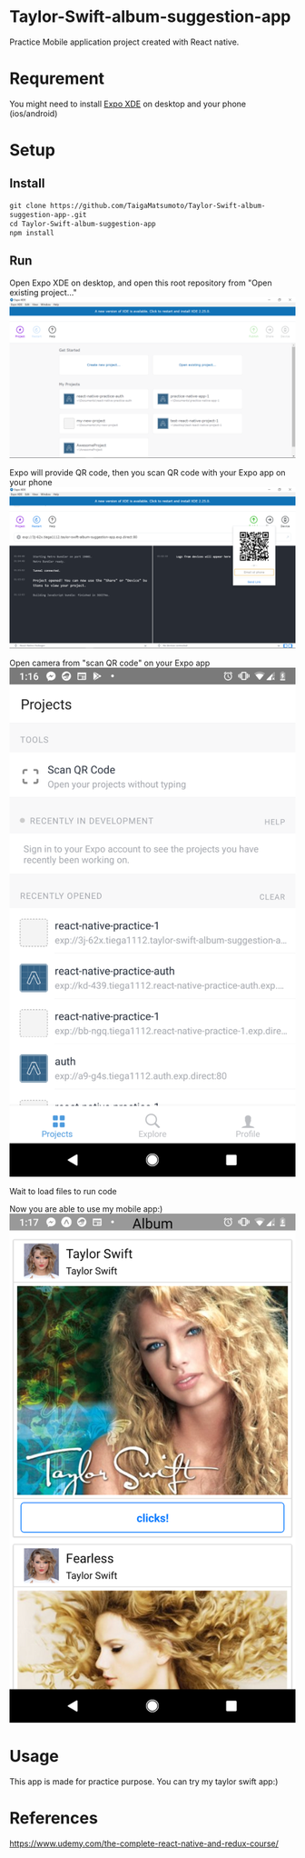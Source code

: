 # Taylor-Swift-album-suggestion-app

Practice Mobile application project created with React native.

# Requrement

You might need to install [Expo XDE](https://expo.io/) on desktop and your phone (ios/android)

# Setup

## Install

```
git clone https://github.com/TaigaMatsumoto/Taylor-Swift-album-suggestion-app-.git
cd Taylor-Swift-album-suggestion-app
npm install
```

## Run

Open Expo XDE on desktop, and open this root repository from "Open existing project..."
![image](./readme_images/image_expoxde.png)

Expo will provide QR code, then you scan QR code with your Expo app on your phone
![image](./readme_images/image_expoxde_QRcode.png)

Open camera from "scan QR code" on your Expo app
![image](./readme_images/image_expoxde_app.png)

Wait to load files to run code

Now you are able to use my mobile app:)
![image](./readme_images/react_native_app_1.png)

# Usage

This app is made for practice purpose. You can try my taylor swift app:)

# References

https://www.udemy.com/the-complete-react-native-and-redux-course/
